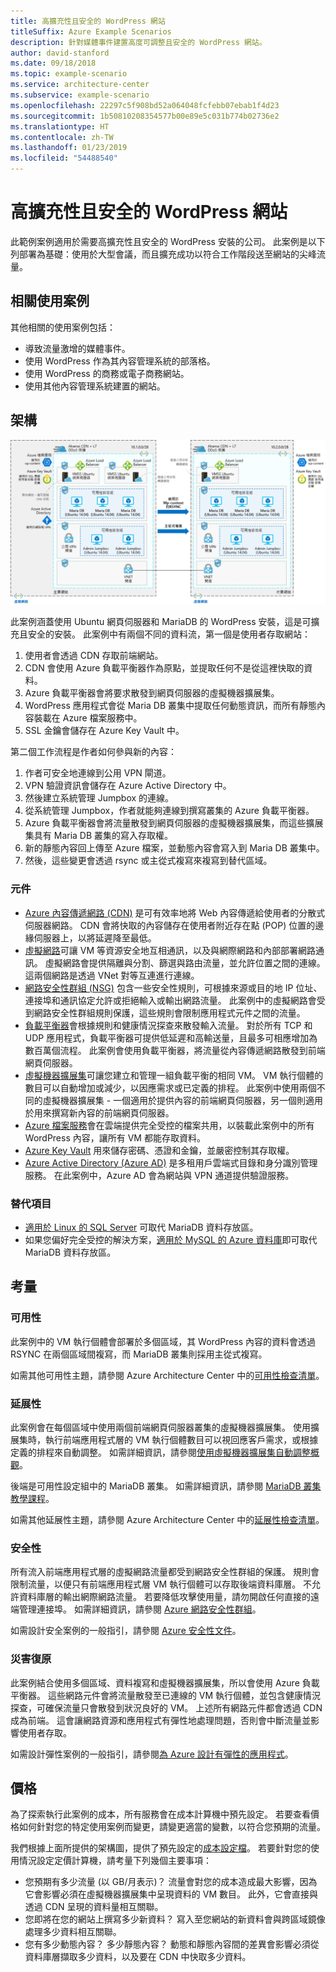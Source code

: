 ```yaml
---
title: 高擴充性且安全的 WordPress 網站
titleSuffix: Azure Example Scenarios
description: 針對媒體事件建置高度可調整且安全的 WordPress 網站。
author: david-stanford
ms.date: 09/18/2018
ms.topic: example-scenario
ms.service: architecture-center
ms.subservice: example-scenario
ms.openlocfilehash: 22297c5f908bd52a064048fcfebb07ebab1f4d23
ms.sourcegitcommit: 1b50810208354577b00e89e5c031b774b02736e2
ms.translationtype: HT
ms.contentlocale: zh-TW
ms.lasthandoff: 01/23/2019
ms.locfileid: "54488540"
---
```

# <a name="highly-scalable-and-secure-wordpress-website"></a>高擴充性且安全的 WordPress 網站

此範例案例適用於需要高擴充性且安全的 WordPress 安裝的公司。 此案例是以下列部署為基礎：使用於大型會議，而且擴充成功以符合工作階段送至網站的尖峰流量。

## <a name="relevant-use-cases"></a>相關使用案例

其他相關的使用案例包括：

- 導致流量激增的媒體事件。
- 使用 WordPress 作為其內容管理系統的部落格。
- 使用 WordPress 的商務或電子商務網站。
- 使用其他內容管理系統建置的網站。

## <a name="architecture"></a>架構

[![可擴充且安全的 WordPress 部署相關 Azure 元件的架構概觀](media/secure-scalable-wordpress.png)](media/secure-scalable-wordpress.png#lightbox)

此案例涵蓋使用 Ubuntu 網頁伺服器和 MariaDB 的 WordPress 安裝，這是可擴充且安全的安裝。 此案例中有兩個不同的資料流，第一個是使用者存取網站：

1. 使用者會透過 CDN 存取前端網站。
2. CDN 會使用 Azure 負載平衡器作為原點，並提取任何不是從這裡快取的資料。
3. Azure 負載平衡器會將要求散發到網頁伺服器的虛擬機器擴展集。
4. WordPress 應用程式會從 Maria DB 叢集中提取任何動態資訊，而所有靜態內容裝載在 Azure 檔案服務中。
5. SSL 金鑰會儲存在 Azure Key Vault 中。

第二個工作流程是作者如何參與新的內容：

1. 作者可安全地連線到公用 VPN 閘道。
2. VPN 驗證資訊會儲存在 Azure Active Directory 中。
3. 然後建立系統管理 Jumpbox 的連線。
4. 從系統管理 Jumpbox，作者就能夠連線到撰寫叢集的 Azure 負載平衡器。
5. Azure 負載平衡器會將流量散發到網頁伺服器的虛擬機器擴展集，而這些擴展集具有 Maria DB 叢集的寫入存取權。
6. 新的靜態內容回上傳至 Azure 檔案，並動態內容會寫入到 Maria DB 叢集中。
7. 然後，這些變更會透過 rsync 或主從式複寫來複寫到替代區域。

### <a name="components"></a>元件

- [Azure 內容傳遞網路 (CDN)](/azure/cdn/cdn-overview) 是可有效率地將 Web 內容傳遞給使用者的分散式伺服器網路。 CDN 會將快取的內容儲存在使用者附近存在點 (POP) 位置的邊緣伺服器上，以將延遲降至最低。
- [虛擬網路](/azure/virtual-network/virtual-networks-overview)可讓 VM 等資源安全地互相通訊，以及與網際網路和內部部署網路通訊。 虛擬網路會提供隔離與分割、篩選與路由流量，並允許位置之間的連線。 這兩個網路是透過 VNet 對等互連進行連線。
- [網路安全性群組 (NSG)](/azure/virtual-network/security-overview) 包含一些安全性規則，可根據來源或目的地 IP 位址、連接埠和通訊協定允許或拒絕輸入或輸出網路流量。 此案例中的虛擬網路會受到網路安全性群組規則保護，這些規則會限制應用程式元件之間的流量。
- [負載平衡器](/azure/load-balancer/load-balancer-overview)會根據規則和健康情況探查來散發輸入流量。 對於所有 TCP 和 UDP 應用程式，負載平衡器可提供低延遲和高輸送量，且最多可相應增加為數百萬個流程。 此案例會使用負載平衡器，將流量從內容傳遞網路散發到前端網頁伺服器。
- [虛擬機器擴展集][docs-vmss]可讓您建立和管理一組負載平衡的相同 VM。 VM 執行個體的數目可以自動增加或減少，以因應需求或已定義的排程。 此案例中使用兩個不同的虛擬機器擴展集 - 一個適用於提供內容的前端網頁伺服器，另一個則適用於用來撰寫新內容的前端網頁伺服器。
- [Azure 檔案服務](/azure/storage/files/storage-files-introduction)會在雲端提供完全受控的檔案共用，以裝載此案例中的所有 WordPress 內容，讓所有 VM 都能存取資料。
- [Azure Key Vault](/azure/key-vault/key-vault-overview) 用來儲存密碼、憑證和金鑰，並嚴密控制其存取權。
- [Azure Active Directory (Azure AD)](/azure/active-directory/fundamentals/active-directory-whatis) 是多租用戶雲端式目錄和身分識別管理服務。 在此案例中，Azure AD 會為網站與 VPN 通道提供驗證服務。

### <a name="alternatives"></a>替代項目

- [適用於 Linux 的 SQL Server](/azure/virtual-machines/linux/sql/sql-server-linux-virtual-machines-overview) 可取代 MariaDB 資料存放區。
- 如果您偏好完全受控的解決方案，[適用於 MySQL 的 Azure 資料庫](/azure/mysql/overview)即可取代 MariaDB 資料存放區。

## <a name="considerations"></a>考量

### <a name="availability"></a>可用性

此案例中的 VM 執行個體會部署於多個區域，其 WordPress 內容的資料會透過 RSYNC 在兩個區域間複寫，而 MariaDB 叢集則採用主從式複寫。

如需其他可用性主題，請參閱 Azure Architecture Center 中的[可用性檢查清單][availability]。

### <a name="scalability"></a>延展性

此案例會在每個區域中使用兩個前端網頁伺服器叢集的虛擬機器擴展集。 使用擴展集時，執行前端應用程式層的 VM 執行個體數目可以視回應客戶需求，或根據定義的排程來自動調整。 如需詳細資訊，請參閱[使用虛擬機器擴展集自動調整概觀][docs-vmss-autoscale]。

後端是可用性設定組中的 MariaDB 叢集。 如需詳細資訊，請參閱 [MariaDB 叢集教學課程][mariadb-tutorial]。

如需其他延展性主題，請參閱 Azure Architecture Center 中的[延展性檢查清單][scalability]。

### <a name="security"></a>安全性

所有流入前端應用程式層的虛擬網路流量都受到網路安全性群組的保護。 規則會限制流量，以便只有前端應用程式層 VM 執行個體可以存取後端資料庫層。 不允許資料庫層的輸出網際網路流量。 若要降低攻擊使用量，請勿開啟任何直接的遠端管理連接埠。 如需詳細資訊，請參閱 [Azure 網路安全性群組][docs-nsg]。

如需設計安全案例的一般指引，請參閱 [Azure 安全性文件][security]。

### <a name="resiliency"></a>災害復原

此案例結合使用多個區域、資料複寫和虛擬機器擴展集，所以會使用 Azure 負載平衡器。 這些網路元件會將流量散發至已連線的 VM 執行個體，並包含健康情況探查，可確保流量只會散發到狀況良好的 VM。 上述所有網路元件都會透過 CDN 成為前端。 這會讓網路資源和應用程式有彈性地處理問題，否則會中斷流量並影響使用者存取。

如需設計彈性案例的一般指引，請參閱[為 Azure 設計有彈性的應用程式][resiliency]。

## <a name="pricing"></a>價格

為了探索執行此案例的成本，所有服務會在成本計算機中預先設定。 若要查看價格如何針對您的特定使用案例而變更，請變更適當的變數，以符合您預期的流量。

我們根據上面所提供的架構圖，提供了預先設定的[成本設定檔][pricing]。 若要針對您的使用情況設定定價計算機，請考量下列幾個主要事項：

- 您預期有多少流量 (以 GB/月表示)？ 流量會對您的成本造成最大影響，因為它會影響必須在虛擬機器擴展集中呈現資料的 VM 數目。 此外，它會直接與透過 CDN 呈現的資料量相互關聯。
- 您即將在您的網站上撰寫多少新資料？ 寫入至您網站的新資料會與跨區域鏡像處理多少資料相互關聯。
- 您有多少動態內容？ 多少靜態內容？ 動態和靜態內容間的差異會影響必須從資料庫層擷取多少資料，以及要在 CDN 中快取多少資料。

<!-- links -->
[architecture]: ./media/architecture-secure-scalable-wordpress.png
[mariadb-tutorial]: /azure/virtual-machines/linux/classic/mariadb-mysql-cluster
[docs-vmss]: /azure/virtual-machine-scale-sets/overview
[docs-vmss-autoscale]: /azure/virtual-machine-scale-sets/virtual-machine-scale-sets-autoscale-overview
[docs-nsg]: /azure/virtual-network/security-overview
[security]: /azure/security/
[availability]: ../../checklist/availability.md
[resiliency]: /azure/architecture/resiliency/
[scalability]: /azure/architecture/checklist/scalability
[pricing]: https://azure.com/e/a8c4809dab444c1ca4870c489fbb196b
